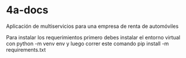 # 4a-docs

Aplicación de multiservicios para una empresa de renta de automóviles

Para instalar los requerimientos primero debes instalar el entorno virtual con
python -m venv env
y luego correr este comando
pip install -m requirements.txt

